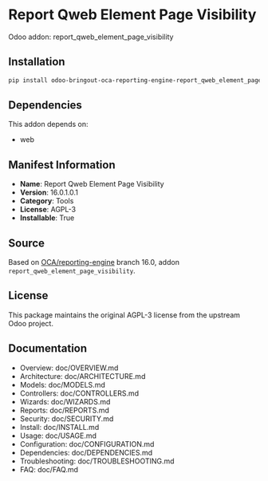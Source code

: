 # Report Qweb Element Page Visibility

Odoo addon: report_qweb_element_page_visibility

## Installation

```bash
pip install odoo-bringout-oca-reporting-engine-report_qweb_element_page_visibility
```

## Dependencies

This addon depends on:
- web

## Manifest Information

- **Name**: Report Qweb Element Page Visibility
- **Version**: 16.0.1.0.1
- **Category**: Tools
- **License**: AGPL-3
- **Installable**: True

## Source

Based on [OCA/reporting-engine](https://github.com/OCA/reporting-engine) branch 16.0, addon `report_qweb_element_page_visibility`.

## License

This package maintains the original AGPL-3 license from the upstream Odoo project.

## Documentation

- Overview: doc/OVERVIEW.md
- Architecture: doc/ARCHITECTURE.md
- Models: doc/MODELS.md
- Controllers: doc/CONTROLLERS.md
- Wizards: doc/WIZARDS.md
- Reports: doc/REPORTS.md
- Security: doc/SECURITY.md
- Install: doc/INSTALL.md
- Usage: doc/USAGE.md
- Configuration: doc/CONFIGURATION.md
- Dependencies: doc/DEPENDENCIES.md
- Troubleshooting: doc/TROUBLESHOOTING.md
- FAQ: doc/FAQ.md

